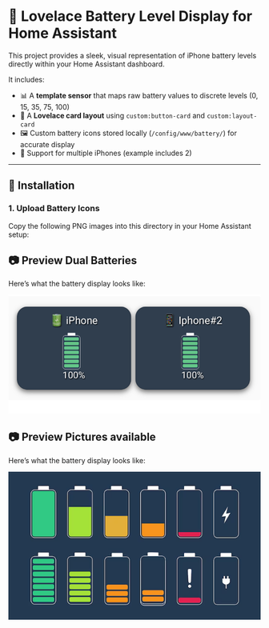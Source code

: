 # 🔋 Lovelace Battery Level Display for Home Assistant

This project provides a sleek, visual representation of iPhone battery levels directly within your Home Assistant dashboard.

It includes:

- 📊 A **template sensor** that maps raw battery values to discrete levels (0, 15, 35, 75, 100)
- 🧱 A **Lovelace card layout** using `custom:button-card` and `custom:layout-card`
- 🖼️ Custom battery icons stored locally (`/config/www/battery/`) for accurate display
- 📱 Support for multiple iPhones (example includes 2)

---

## 🔧 Installation

### 1. Upload Battery Icons

Copy the following PNG images into this directory in your Home Assistant setup:

## 📷 Preview Dual Batteries

Here’s what the battery display looks like:

![Battery Preview](./screenshot.png)

## 📷 Preview Pictures available

Here’s what the battery display looks like:

![Battery Preview](./screenshot_2.png)

